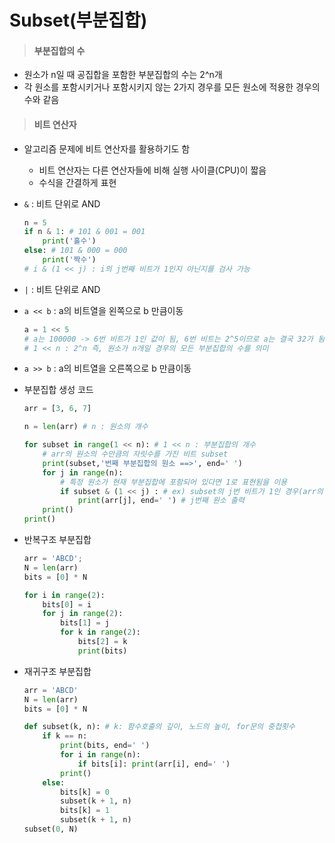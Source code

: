 # Subset(부분집합)

> ####  부분집합의 수

- 원소가 n일 때 공집합을 포함한 부분집합의 수는 2^n개
- 각 원소를 포함시키거나 포함시키지 않는 2가지 경우를 모든 원소에 적용한 경우의 수와 같음



> ####  비트 연산자

- 알고리즘 문제에 비트 연산자를 활용하기도 함

  - 비트 연산자는 다른 연산자들에 비해 실행 사이클(CPU)이 짧음
  - 수식을 간결하게 표현

- `&` : 비트 단위로 AND

  ```python
  n = 5
  if n & 1: # 101 & 001 = 001
      print('홀수')
  else: # 101 & 000 = 000
      print('짝수')
  # i & (1 << j) : i의 j번째 비트가 1인지 아닌지를 검사 가능
  ```

- `|` : 비트 단위로 AND

- `a << b` : a의 비트열을 왼쪽으로 b 만큼이동

  ```python
  a = 1 << 5 
  # a는 100000 -> 6번 비트가 1인 값이 됨, 6번 비트는 2^5이므로 a는 결국 32가 됨
  # 1 << n : 2^n 즉, 원소가 n개일 경우의 모든 부분집합의 수를 의미
  ```

- `a >> b` : a의 비트열을 오른쪽으로 b 만큼이동

- 부분집합 생성 코드

  ```python
  arr = [3, 6, 7]
  
  n = len(arr) # n : 원소의 개수
  
  for subset in range(1 << n): # 1 << n : 부분집합의 개수
      # arr의 원소의 수만큼의 자릿수를 가진 비트 subset
      print(subset,'번째 부분집합의 원소 ==>', end=' ')
      for j in range(n):
          # 특정 원소가 현재 부분집합에 포함되어 있다면 1로 표현됨을 이용
          if subset & (1 << j) : # ex) subset의 j번 비트가 1인 경우(arr의 j번째 원소(arr[j])가 포함되어 있는 경우)
              print(arr[j], end=' ') # j번째 원소 출력
      print()
  print()
  ```

  

- 반복구조 부분집합

  ```python
  arr = 'ABCD';
  N = len(arr)
  bits = [0] * N
  
  for i in range(2):
      bits[0] = i
      for j in range(2):
          bits[1] = j
          for k in range(2):
              bits[2] = k
              print(bits)
  ```

  

- 재귀구조 부분집합

  ```python
  arr = 'ABCD'
  N = len(arr)
  bits = [0] * N
  
  def subset(k, n): # k: 함수호출의 깊이, 노드의 높이, for문의 중첩횟수
      if k == n:
          print(bits, end=' ')
          for i in range(n):
              if bits[i]: print(arr[i], end=' ')
          print()
      else:
          bits[k] = 0
          subset(k + 1, n)
          bits[k] = 1
          subset(k + 1, n)
  subset(0, N)
  ```

  
